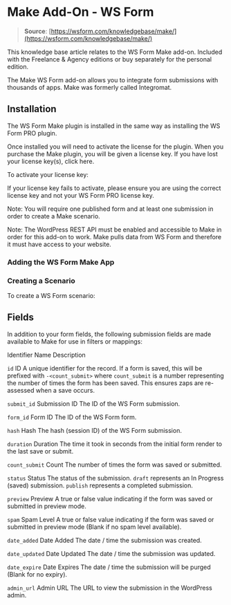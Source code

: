 # Make Add-On - WS Form

> **Source**: [https://wsform.com/knowledgebase/make/](https://wsform.com/knowledgebase/make/)


This knowledge base article relates to the WS Form Make add-on.
Included with the Freelance & Agency editions or buy separately for the personal edition.

The Make WS Form add-on allows you to integrate form submissions with thousands of apps. Make was formerly called Integromat.

## Installation

The WS Form Make plugin is installed in the same way as installing the WS Form PRO plugin.

Once installed you will need to activate the license for the plugin. When you purchase the Make plugin, you will be given a license key. If you have lost your license key(s), click here.

To activate your license key:

If your license key fails to activate, please ensure you are using the correct license key and not your WS Form PRO license key.

Note: You will require one published form and at least one submission in order to create a Make scenario.

Note: The WordPress REST API must be enabled and accessible to Make in order for this add-on to work. Make pulls data from WS Form and therefore it must have access to your website.

### Adding the WS Form Make App

### Creating a Scenario

To create a WS Form scenario:

## Fields

In addition to your form fields, the following submission fields are made available to Make for use in filters or mappings:

Identifier
Name
Description

`id`
ID
A unique identifier for the record. If a form is saved, this will be prefixed with `-<count_submit>` where `count_submit` is a number representing the number of times the form has been saved. This ensures zaps are re-assessed when a save occurs.

`submit_id`
Submission ID
The ID of the WS Form submission.

`form_id`
Form ID
The ID of the WS Form form.

`hash`
Hash
The hash (session ID) of the WS Form submission.

`duration`
Duration
The time it took in seconds from the initial form render to the last save or submit.

`count_submit`
Count
The number of times the form was saved or submitted.

`status`
Status
The status of the submission. `draft` represents an In Progress (saved) submission. `publish` represents a completed submission.

`preview`
Preview
A true or false value indicating if the form was saved or submitted in preview mode.

`spam`
Spam Level
A true or false value indicating if the form was saved or submitted in preview mode (Blank if no spam level available).

`date_added`
Date Added
The date / time the submission was created.

`date_updated`
Date Updated
The date / time the submission was updated.

`date_expire`
Date Expires
The date / time the submission will be purged (Blank for no expiry).

`admin_url`
Admin URL
The URL to view the submission in the WordPress admin.
